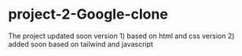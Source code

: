 # project-2-Google-clone
The project updated soon
version 1) based on html and css
version 2) added soon based on tailwind and javascript
